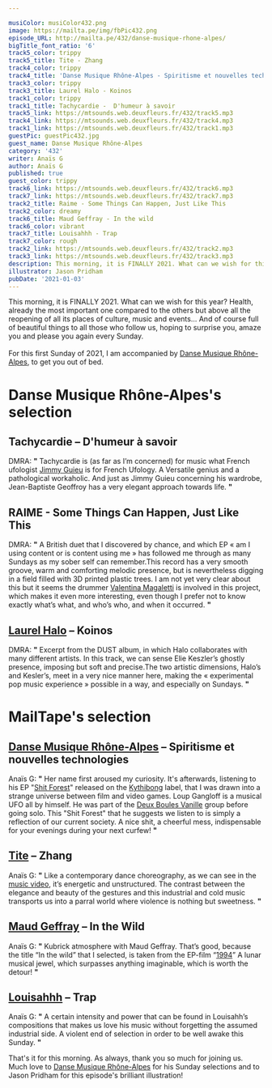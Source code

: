 ```yaml
---

musiColor: musiColor432.png
image: https://mailta.pe/img/fbPic432.png
episode_URL: http://mailta.pe/432/danse-musique-rhone-alpes/
bigTitle_font_ratio: '6'
track5_color: trippy
track5_title: Tite - Zhang
track4_color: trippy
track4_title: 'Danse Musique Rhône-Alpes - Spiritisme et nouvelles technologies '
track3_color: trippy
track3_title: Laurel Halo - Koinos
track1_color: trippy
track1_title: Tachycardie -  D'humeur à savoir
track5_link: https://mtsounds.web.deuxfleurs.fr/432/track5.mp3
track4_link: https://mtsounds.web.deuxfleurs.fr/432/track4.mp3
track1_link: https://mtsounds.web.deuxfleurs.fr/432/track1.mp3
guestPic: guestPic432.jpg
guest_name: Danse Musique Rhône-Alpes
category: '432'
writer: Anaïs G
author: Anaïs G
published: true
guest_color: trippy
track6_link: https://mtsounds.web.deuxfleurs.fr/432/track6.mp3
track7_link: https://mtsounds.web.deuxfleurs.fr/432/track7.mp3
track2_title: Raime - Some Things Can Happen, Just Like This
track2_color: dreamy
track6_title: Maud Geffray - In the wild
track6_color: vibrant
track7_title: Louisahhh - Trap
track7_color: rough
track2_link: https://mtsounds.web.deuxfleurs.fr/432/track2.mp3
track3_link: https://mtsounds.web.deuxfleurs.fr/432/track3.mp3
description: This morning, it is FINALLY 2021. What can we wish for this year? Health, already the most important one compared to the others but above all the reopening of all its places of culture, music and events. . . And of course full of beautiful things to all those who follow us, hoping to surprise you, amaze you and please you again every Sunday.
illustrator: Jason Pridham
pubDate: '2021-01-03'
---
```


This morning, it is FINALLY 2021. What can we wish for this year? Health, already the most important one compared to the others but above all the reopening of all its places of culture, music and events... And of course full of beautiful things to all those who follow us, hoping to surprise you, amaze you and please you again every Sunday.
<br><br>
For this first Sunday of 2021, I am accompanied by [Danse Musique Rhône-Alpes](https://soundcloud.com/danse-musique-rhone-alpes), to get you out of bed.



# Danse Musique Rhône-Alpes's selection

## Tachycardie – D'humeur à savoir
DMRA: **"** Tachycardie is (as far as I’m concerned) for music what French ufologist [Jimmy Guieu](https://fr.wikipedia.org/wiki/Jimmy_Guieu) is for French Ufology. A Versatile genius and a pathological workaholic. And just as Jimmy Guieu concerning his wardrobe, Jean-Baptiste Geoffroy has a very elegant approach towards life. **"** 

## RAIME - Some Things Can Happen, Just Like This
DMRA: **"** A British duet that I discovered by chance, and which EP « am I using content or is content using me » has followed me through as many Sundays as my sober self can remember.This record has a very smooth groove, warm and comforting melodic presence, but is nevertheless digging in a field filled with 3D printed plastic trees. I am not yet very clear about this but it seems the drummer [Valentina Magaletti](https://valentinamagaletti.com/) is involved in this project, which makes it even more interesting, even though I prefer not to know exactly what’s what, and who’s who, and when it occurred. **"** 

## [Laurel Halo](https://soundcloud.com/laurelhalo) – Koinos
DMRA: **"** Excerpt from the DUST album, in which Halo collaborates with many different artists. In this track, we can sense Elie Keszler’s ghostly presence, imposing but soft and precise.The two artistic dimensions, Halo’s and Kesler’s, meet in a very nice manner here, making the « experimental pop music experience » possible in a way, and especially on Sundays. **"** 


# MailTape's selection

## [Danse Musique Rhône-Alpes](https://www.kythibong.org/en/bands/dmra.php) – Spiritisme et nouvelles technologies
Anaïs G: **"** Her name first aroused my curiosity. It's afterwards, listening to his EP "[Shit Forest](https://kythibong.bandcamp.com/album/shit-forest)" released on the [Kythibong](https://www.kythibong.org/) label, that I was drawn into a strange universe between film and video games. Loup Gangloff is a musical UFO all by himself. He was part of the [Deux Boules Vanille](http://2boulesvanille.com/) group before going solo. This "Shit Forest" that he suggests we listen to is simply a reflection of our current society. A nice shit, a cheerful mess, indispensable for your evenings during your next curfew! **"** 

## [Tite](https://www.facebook.com/djtite1) – Zhang
Anaïs G: **"** Like a contemporary dance choreography, as we can see in the [music video](https://www.youtube.com/watch?v=Bt0kyb7LSFU), it’s energetic and unstructured. The contrast between the elegance and beauty of the gestures and this industrial and cold music transports us into a parral world where violence is nothing but sweetness. **"** 

## [Maud Geffray](https://soundcloud.com/maudgeffray) – In the Wild 
Anaïs G: **"** Kubrick atmosphere with Maud Geffray. That’s good, because the title “In the wild” that I selected, is taken from the EP-film “[1994](https://soundcloud.com/pan-european-recording/sets/maud-geffray-1994)” A lunar musical jewel, which surpasses anything imaginable, which is worth the detour!  **"** 

## [Louisahhh](https://soundcloud.com/louisahhh) – Trap
Anaïs G: **"** A certain intensity and power that can be found in Louisahh’s compositions that makes us love his music without forgetting the assumed industrial side. A violent end of selection in order to be well awake this Sunday. **"** 


That's it for this morning. As always, thank you so much for joining us. Much love to [Danse Musique Rhône-Alpes](https://soundcloud.com/danse-musique-rhone-alpes) for his Sunday selections and to Jason Pridham for this episode's brilliant illustration!
